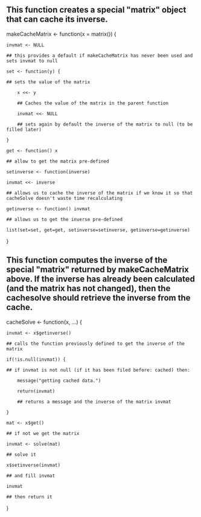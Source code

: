 ## This function creates a special "matrix" object that can cache its inverse.

makeCacheMatrix <- function(x = matrix()) { 

    invmat <- NULL 
    
    ## this provides a default if makeCacheMatrix has never been used and sets invmat to null
    
    set <- function(y) { 
    
    ## sets the value of the matrix
    
        x <<- y 
        
        ## Caches the value of the matrix in the parent function
        
        invmat <<- NULL 
        
        ## sets again by default the inverse of the matrix to null (to be filled later)
        
    }
    
    get <- function() x 
    
    ## allow to get the matrix pre-defined
    
    setinverse <- function(inverse) 
    
    invmat <<- inverse 
    
    ## allows us to cache the inverse of the matrix if we know it so that cacheSolve doesn't waste time recalculating
    
    getinverse <- function() invmat 
    
    ## allows us to get the inverse pre-defined
    
    list(set=set, get=get, setinverse=setinverse, getinverse=getinverse)
    
}

## This function computes the inverse of the special "matrix" returned by makeCacheMatrix above. If the inverse has already been calculated (and the matrix has not changed), then the cachesolve should retrieve the inverse from the cache.

cacheSolve <- function(x, ...) { 

    invmat <- x$getinverse() 
    
    ## calls the function previously defined to get the inverse of the matrix
    
    if(!is.null(invmat)) { 
    
    ## if invmat is not null (if it has been filed before: cached) then: 
    
        message("getting cached data.")
        
        return(invmat) 
        
        ## returns a message and the inverse of the matrix invmat
        
    }
    
    mat <- x$get()
    
    ## if not we get the matrix
    
    invmat <- solve(mat)
    
    ## solve it
    
    x$setinverse(invmat) 
    
    ## and fill invmat
    
    invmat 
    
    ## then return it
    
}